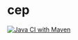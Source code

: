 # cep

[![Java CI with Maven](https://github.com/felipebonadio/cep2/actions/workflows/maven.yml/badge.svg)](https://github.com/felipebonadio/cep2/actions/workflows/maven.yml)
